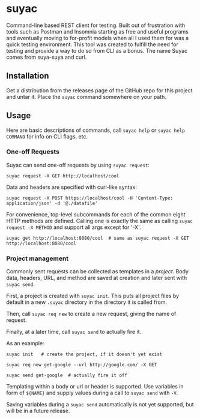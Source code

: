 suyac
=====

Command-line based REST client for testing. Built out of frustration with tools
such as Postman and Insomnia starting as free and useful programs and eventually
moving to for-profit models when all I used them for was a quick testing
environment. This tool was created to fulfill the need for testing and provide a
way to do so from CLI as a bonus. The name Suyac comes from suya-suya and curl.

Installation
------------

Get a distribution from the releases page of the GitHub repo for this project
and untar it. Place the `suyac` command somewhere on your path.

Usage
-----

Here are basic descriptions of commands, call `suyac help` or
`suyac help COMMAND` for info on CLI flags, etc.

### One-off Requests

Suyac can send one-off requests by using `suyac request`:

```shell
suyac request -X GET http://localhost/cool
```

Data and headers are specified with curl-like syntax:

```shell
suyac request -X POST https://localhost/cool -H 'Content-Type: application/json' -d '@./datafile'
```

For convenience, top-level subcommands for each of the common eight HTTP methods
are defined. Calling one is exactly the same as calling
`suyac request -X METHOD` and support all args except for '-X'.

```shell
suyac get http://localhost:8080/cool  # same as suyac request -X GET http://localhost:8080/cool
```

### Project management

Commonly sent requests can be collected as templates in a *project*. Body data,
headers, URL, and method are saved at creation and later sent with `suyac send`.

First, a project is created with `suyac init`. This puts all project files by
default in a new `.suyac` directory in the directory it is called from.

Then, call `suyac req new` to create a new request, giving the name of request.

Finally, at a later time, call `suyac send` to actually fire it.

As an example:

```shell
suyac init   # create the project, if it doesn't yet exist

suyac req new get-google --url http://google.com/ -X GET

suyac send get-google  # actually fire it off
```

Templating within a body or url or header is supported. Use variables in form of
`${NAME}` and supply values during a call to `suyac send` with `-V`.

Saving variables during a `suyac send` automatically is not yet supported, but
will be in a future release.
